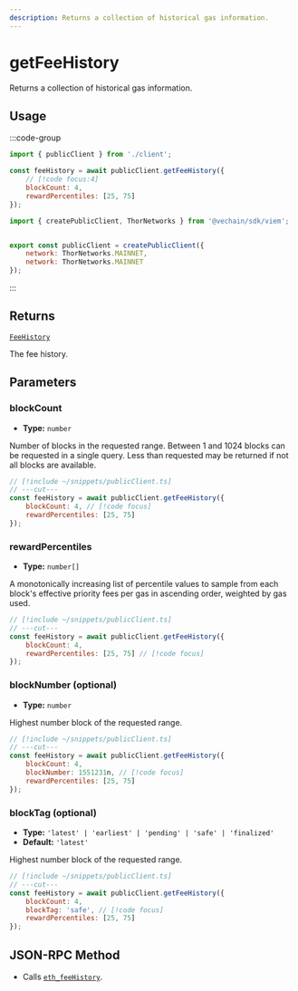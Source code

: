 ```yaml
---
description: Returns a collection of historical gas information.
---
```


# getFeeHistory

Returns a collection of historical gas information.

## Usage

:::code-group

```js twoslash [example.ts]
import { publicClient } from './client';

const feeHistory = await publicClient.getFeeHistory({
    // [!code focus:4]
    blockCount: 4,
    rewardPercentiles: [25, 75]
});
```

```js twoslash [client.ts] filename="client.ts"
import { createPublicClient, ThorNetworks } from '@vechain/sdk/viem';


export const publicClient = createPublicClient({
    network: ThorNetworks.MAINNET,
    network: ThorNetworks.MAINNET
});
```

:::

## Returns

[`FeeHistory`](/docs/glossary/types#feehistory)

The fee history.

## Parameters

### blockCount

- **Type:** `number`

Number of blocks in the requested range. Between 1 and 1024 blocks can be requested in a single query. Less than requested may be returned if not all blocks are available.

```js twoslash
// [!include ~/snippets/publicClient.ts]
// ---cut---
const feeHistory = await publicClient.getFeeHistory({
    blockCount: 4, // [!code focus]
    rewardPercentiles: [25, 75]
});
```

### rewardPercentiles

- **Type:** `number[]`

A monotonically increasing list of percentile values to sample from each block's effective priority fees per gas in ascending order, weighted by gas used.

```js twoslash
// [!include ~/snippets/publicClient.ts]
// ---cut---
const feeHistory = await publicClient.getFeeHistory({
    blockCount: 4,
    rewardPercentiles: [25, 75] // [!code focus]
});
```

### blockNumber (optional)

- **Type:** `number`

Highest number block of the requested range.

```js twoslash
// [!include ~/snippets/publicClient.ts]
// ---cut---
const feeHistory = await publicClient.getFeeHistory({
    blockCount: 4,
    blockNumber: 1551231n, // [!code focus]
    rewardPercentiles: [25, 75]
});
```

### blockTag (optional)

- **Type:** `'latest' | 'earliest' | 'pending' | 'safe' | 'finalized'`
- **Default:** `'latest'`

Highest number block of the requested range.

```js twoslash
// [!include ~/snippets/publicClient.ts]
// ---cut---
const feeHistory = await publicClient.getFeeHistory({
    blockCount: 4,
    blockTag: 'safe', // [!code focus]
    rewardPercentiles: [25, 75]
});
```

## JSON-RPC Method

- Calls [`eth_feeHistory`](https://docs.alchemy.com/reference/eth-feehistory).
